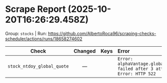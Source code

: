 # Scrape Report (2025-10-20T16:26:29.458Z)

Group: `stocks`  |  Run: https://github.com/AlbertoRoca96/scraping-checks-scheduler/actions/runs/18658274602

| Check | Changed | Keys | Error |
|---|:---:|:--|:--|
| `stock_ntdoy_global_quote` | — |  | `Error: alphaVantage.globalQuote failed after 3 attempts: Error: HTTP 522` |
